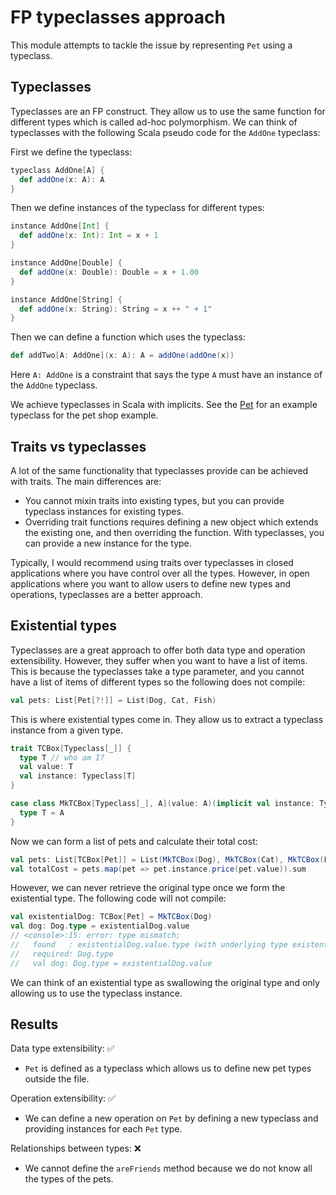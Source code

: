 # FP typeclasses approach

This module attempts to tackle the issue by representing `Pet` using a typeclass.

## Typeclasses

Typeclasses are an FP construct. They allow us to use the same function for different types which is called ad-hoc polymorphism. We can think of typeclasses with the following Scala pseudo code for the `AddOne` typeclass:

First we define the typeclass:
```scala
typeclass AddOne[A] {
  def addOne(x: A): A
}
```

Then we define instances of the typeclass for different types:
```scala
instance AddOne[Int] {
  def addOne(x: Int): Int = x + 1
}

instance AddOne[Double] {
  def addOne(x: Double): Double = x + 1.00
}

instance AddOne[String] {
  def addOne(x: String): String = x ++ " + 1"
}
```

Then we can define a function which uses the typeclass:
```scala
def addTwo[A: AddOne](x: A): A = addOne(addOne(x))
```

Here `A: AddOne` is a constraint that says the type `A` must have an instance of the `AddOne` typeclass.

We achieve typeclasses in Scala with implicits. See the [Pet](./fp-typeclasses-base/src/main/scala/expression/problem/fp/typeclasses/base/Pet.scala) for an example typeclass for the pet shop example.

## Traits vs typeclasses

A lot of the same functionality that typeclasses provide can be achieved with traits. The main differences are:
- You cannot mixin traits into existing types, but you can provide typeclass instances for existing types.
- Overriding trait functions requires defining a new object which extends the existing one, and then overriding the function. With typeclasses, you can provide a new instance for the type.

Typically, I would recommend using traits over typeclasses in closed applications where you have control over all the types. However, in open applications where you want to allow users to define new types and operations, typeclasses are a better approach.

## Existential types

Typeclasses are a great approach to offer both data type and operation extensibility. However, they suffer when you want to have a list of items. This is because the typeclasses take a type parameter, and you cannot have a list of items of different types so the following does not compile:

```scala
val pets: List[Pet[?!]] = List(Dog, Cat, Fish)
```

This is where existential types come in. They allow us to extract a typeclass instance from a given type.

```scala
trait TCBox[Typeclass[_]] {
  type T // who am I?
  val value: T
  val instance: Typeclass[T]
}

case class MkTCBox[Typeclass[_], A](value: A)(implicit val instance: Typeclass[A]) extends TCBox[Typeclass] {
  type T = A
}
```

Now we can form a list of pets and calculate their total cost:

```scala
val pets: List[TCBox[Pet]] = List(MkTCBox(Dog), MkTCBox(Cat), MkTCBox(Fish))
val totalCost = pets.map(pet => pet.instance.price(pet.value)).sum
```

However, we can never retrieve the original type once we form the existential type. The following code will not compile:

```scala
val existentialDog: TCBox[Pet] = MkTCBox(Dog)
val dog: Dog.type = existentialDog.value
// <console>:15: error: type mismatch;
//   found   : existentialDog.value.type (with underlying type existentialDog.T)
//   required: Dog.type
//   val dog: Dog.type = existentialDog.value
```

We can think of an existential type as swallowing the original type and only allowing us to use the typeclass instance.

## Results

Data type extensibility: ✅
- `Pet` is defined as a typeclass which allows us to define new pet types outside the file.

Operation extensibility: ✅
- We can define a new operation on `Pet` by defining a new typeclass and providing instances for each `Pet` type.

Relationships between types: ❌
- We cannot define the `areFriends` method because we do not know all the types of the pets.
